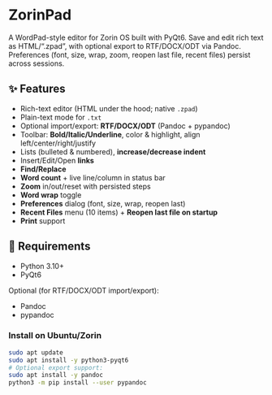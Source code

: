 # ZorinPad

A WordPad-style editor for Zorin OS built with PyQt6. Save and edit rich text as HTML/“.zpad”, with optional export to RTF/DOCX/ODT via Pandoc. Preferences (font, size, wrap, zoom, reopen last file, recent files) persist across sessions.

## ✨ Features

- Rich-text editor (HTML under the hood; native `.zpad`)
- Plain-text mode for `.txt`
- Optional import/export: **RTF/DOCX/ODT** (Pandoc + pypandoc)
- Toolbar: **Bold/Italic/Underline**, color & highlight, align left/center/right/justify
- Lists (bulleted & numbered), **increase/decrease indent**
- Insert/Edit/Open **links**
- **Find/Replace**
- **Word count** + live line/column in status bar
- **Zoom** in/out/reset with persisted steps
- **Word wrap** toggle
- **Preferences** dialog (font, size, wrap, reopen last)
- **Recent Files** menu (10 items) + **Reopen last file on startup**
- **Print** support

## 🧰 Requirements

- Python 3.10+
- PyQt6

Optional (for RTF/DOCX/ODT import/export):
- Pandoc
- pypandoc

### Install on Ubuntu/Zorin
```bash
sudo apt update
sudo apt install -y python3-pyqt6
# Optional export support:
sudo apt install -y pandoc
python3 -m pip install --user pypandoc
